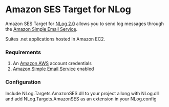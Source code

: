 Amazon SES Target for NLog
==========================
Amazon SES Target for [NLog 2.0](http://nlog-project.org/) allows you to send log messages through the [Amazon Simple Email Service](http://aws.amazon.com/ses/).

Suites .net applications hosted in Amazon EC2.

### Requirements ###

1. An [Amazon AWS](http://aws.amazon.com/) account credentials
2. [Amazon Simple Email Service](http://aws.amazon.com/ses) enabled

### Configuration ###
Include NLog.Targets.AmazonSES.dll to your project allong with NLog.dll and add NLog.Targets.AmazonSES as an extension in your NLog.config

<pre>

</pre>
